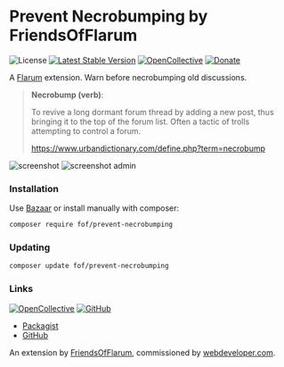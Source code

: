 # Prevent Necrobumping by FriendsOfFlarum

![License](https://img.shields.io/badge/license-MIT-blue.svg) [![Latest Stable Version](https://img.shields.io/packagist/v/fof/prevent-necrobumping.svg)](https://packagist.org/packages/fof/prevent-necrobumping) [![OpenCollective](https://img.shields.io/badge/opencollective-fof-blue.svg)](https://opencollective.com/fof/donate) [![Donate](https://img.shields.io/badge/donate-datitisev-important.svg)](https://datitisev.me/donate)

A [Flarum](http://flarum.org) extension. Warn before necrobumping old discussions.

> **Necrobump (verb)**:
> 
> To revive a long dormant forum thread by adding a new post, thus bringing it to the top of the forum list. Often a tactic of trolls attempting to control a forum.
> 
> https://www.urbandictionary.com/define.php?term=necrobump

![screenshot](https://i.imgur.com/8gF7nXh.png)
![screenshot admin](https://i.imgur.com/IUhPJy2.png)

### Installation

Use [Bazaar](https://discuss.flarum.org/d/5151-flagrow-bazaar-the-extension-marketplace) or install manually with composer:

```sh
composer require fof/prevent-necrobumping
```

### Updating

```sh
composer update fof/prevent-necrobumping
```

### Links


[![OpenCollective](https://img.shields.io/badge/donate-friendsofflarum-44AEE5?style=for-the-badge&logo=open-collective)](https://opencollective.com/fof/donate) [![GitHub](https://img.shields.io/badge/donate-datitisev-ea4aaa?style=for-the-badge&logo=github)](https://datitisev.me/donate/github)

- [Packagist](https://packagist.org/packages/fof/prevent-necrobumping)
- [GitHub](https://github.com/FriendsOfFlarum/prevent-necrobumping)

An extension by [FriendsOfFlarum](https://github.com/FriendsOfFlarum), commissioned by [webdeveloper.com](https://webdeveloper.com).
